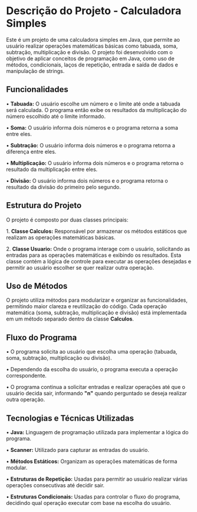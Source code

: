 <h1>Descrição do Projeto - Calculadora Simples</h1>
<p>Este é um projeto de uma calculadora simples em Java, que permite ao usuário realizar operações matemáticas básicas como tabuada, soma, subtração, multiplicação e divisão. O projeto foi desenvolvido com o objetivo de aplicar conceitos de programação em Java, como uso de métodos, condicionais, laços de repetição, entrada e saída de dados e manipulação de strings.</p>

<h2>Funcionalidades</h2>
<p>• <strong>Tabuada:</strong> O usuário escolhe um número e o limite até onde a tabuada será calculada. O programa então exibe os resultados da multiplicação do número escolhido até o limite informado.</p>
<p>• <strong>Soma:</strong> O usuário informa dois números e o programa retorna a soma entre eles.</p>
<p>• <strong>Subtração:</strong> O usuário informa dois números e o programa retorna a diferença entre eles.</p>
<p>• <strong>Multiplicação:</strong> O usuário informa dois números e o programa retorna o resultado da multiplicação entre eles.</p>
<p>• <strong>Divisão:</strong> O usuário informa dois números e o programa retorna o resultado da divisão do primeiro pelo segundo.</p>

<h2>Estrutura do Projeto</h2>
<p>O projeto é composto por duas classes principais:</p>
<p>1. <strong>Classe Calculos:</strong> Responsável por armazenar os métodos estáticos que realizam as operações matemáticas básicas.</p>
<p>2. <strong>Classe Usuario:</strong> Onde o programa interage com o usuário, solicitando as entradas para as operações matemáticas e exibindo os resultados. Esta classe contém a lógica de controle para executar as operações desejadas e permitir ao usuário escolher se quer realizar outra operação.</p>

<h2>Uso de Métodos</h2>
<p>O projeto utiliza métodos para modularizar e organizar as funcionalidades, permitindo maior clareza e reutilização do código. Cada operação matemática (soma, subtração, multiplicação e divisão) está implementada em um método separado dentro da classe <strong>Calculos</strong>.</p>

<h2>Fluxo do Programa</h2>
<p>• O programa solicita ao usuário que escolha uma operação (tabuada, soma, subtração, multiplicação ou divisão).</p>
<p>• Dependendo da escolha do usuário, o programa executa a operação correspondente.</p>
<p>• O programa continua a solicitar entradas e realizar operações até que o usuário decida sair, informando <strong>"n"</strong> quando perguntado se deseja realizar outra operação.</p>

<h2>Tecnologias e Técnicas Utilizadas</h2>
<p>• <strong>Java:</strong> Linguagem de programação utilizada para implementar a lógica do programa.</p>
<p>• <strong>Scanner:</strong> Utilizado para capturar as entradas do usuário.</p>
<p>• <strong>Métodos Estáticos:</strong> Organizam as operações matemáticas de forma modular.</p>
<p>• <strong>Estruturas de Repetição:</strong> Usadas para permitir ao usuário realizar várias operações consecutivas até decidir sair.</p>
<p>• <strong>Estruturas Condicionais:</strong> Usadas para controlar o fluxo do programa, decidindo qual operação executar com base na escolha do usuário.</p>



